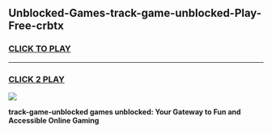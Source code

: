 
## Unblocked-Games-track-game-unblocked-Play-Free-crbtx
<h3>
<a href="https://premium76.site?title=track-game-unblocked&ref=21A">CLICK TO PLAY</a></h3>
<hr>

<h3>
<a href="https://premium76.site?title=track-game-unblocked&ref=21A">CLICK 2 PLAY</a>
  
</h3>

<a href="https://premium76.site?title=track-game-unblocked&ref=21A"><img src="https://clearcache.store/games.png"></a>


**track-game-unblocked games unblocked: Your Gateway to Fun and Accessible Online Gaming**
